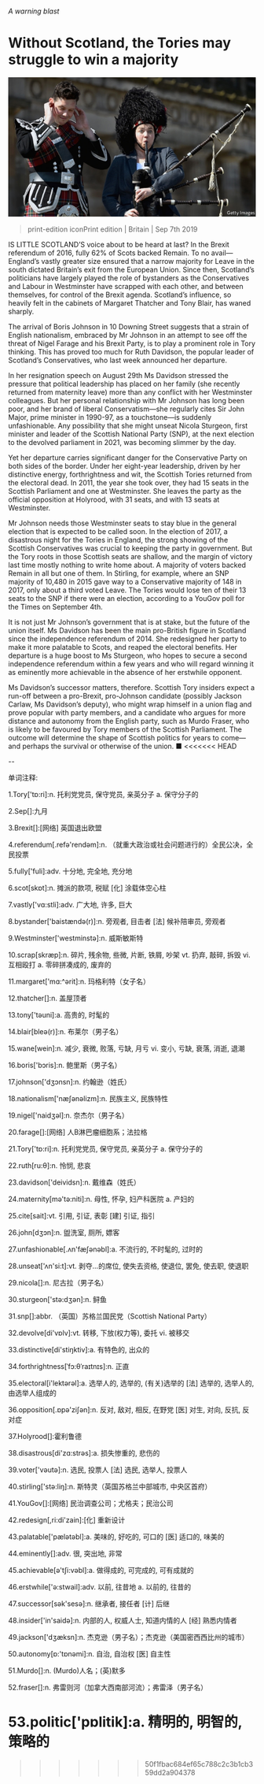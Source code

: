 ###### A warning blast

# Without Scotland, the Tories may struggle to win a majority 

![image](images/20190907_brp503.jpg) 

> print-edition iconPrint edition | Britain | Sep 7th 2019 

IS LITTLE SCOTLAND’S voice about to be heard at last? In the Brexit referendum of 2016, fully 62% of Scots backed Remain. To no avail—England’s vastly greater size ensured that a narrow majority for Leave in the south dictated Britain’s exit from the European Union. Since then, Scotland’s politicians have largely played the role of bystanders as the Conservatives and Labour in Westminster have scrapped with each other, and between themselves, for control of the Brexit agenda. Scotland’s influence, so heavily felt in the cabinets of Margaret Thatcher and Tony Blair, has waned sharply. 

The arrival of Boris Johnson in 10 Downing Street suggests that a strain of English nationalism, embraced by Mr Johnson in an attempt to see off the threat of Nigel Farage and his Brexit Party, is to play a prominent role in Tory thinking. This has proved too much for Ruth Davidson, the popular leader of Scotland’s Conservatives, who last week announced her departure. 

In her resignation speech on August 29th Ms Davidson stressed the pressure that political leadership has placed on her family (she recently returned from maternity leave) more than any conflict with her Westminster colleagues. But her personal relationship with Mr Johnson has long been poor, and her brand of liberal Conservatism—she regularly cites Sir John Major, prime minister in 1990-97, as a touchstone—is suddenly unfashionable. Any possibility that she might unseat Nicola Sturgeon, first minister and leader of the Scottish National Party (SNP), at the next election to the devolved parliament in 2021, was becoming slimmer by the day. 

Yet her departure carries significant danger for the Conservative Party on both sides of the border. Under her eight-year leadership, driven by her distinctive energy, forthrightness and wit, the Scottish Tories returned from the electoral dead. In 2011, the year she took over, they had 15 seats in the Scottish Parliament and one at Westminster. She leaves the party as the official opposition at Holyrood, with 31 seats, and with 13 seats at Westminster. 

Mr Johnson needs those Westminster seats to stay blue in the general election that is expected to be called soon. In the election of 2017, a disastrous night for the Tories in England, the strong showing of the Scottish Conservatives was crucial to keeping the party in government. But the Tory roots in those Scottish seats are shallow, and the margin of victory last time mostly nothing to write home about. A majority of voters backed Remain in all but one of them. In Stirling, for example, where an SNP majority of 10,480 in 2015 gave way to a Conservative majority of 148 in 2017, only about a third voted Leave. The Tories would lose ten of their 13 seats to the SNP if there were an election, according to a YouGov poll for the Times on September 4th. 

It is not just Mr Johnson’s government that is at stake, but the future of the union itself. Ms Davidson has been the main pro-British figure in Scotland since the independence referendum of 2014. She redesigned her party to make it more palatable to Scots, and reaped the electoral benefits. Her departure is a huge boost to Ms Sturgeon, who hopes to secure a second independence referendum within a few years and who will regard winning it as eminently more achievable in the absence of her erstwhile opponent. 

Ms Davidson’s successor matters, therefore. Scottish Tory insiders expect a run-off between a pro-Brexit, pro-Johnson candidate (possibly Jackson Carlaw, Ms Davidson’s deputy), who might wrap himself in a union flag and prove popular with party members, and a candidate who argues for more distance and autonomy from the English party, such as Murdo Fraser, who is likely to be favoured by Tory members of the Scottish Parliament. The outcome will determine the shape of Scottish politics for years to come—and perhaps the survival or otherwise of the union. ■ 
<<<<<<< HEAD

-- 

 单词注释:

1.Tory['tɒ:ri]:n. 托利党党员, 保守党员, 亲英分子 a. 保守分子的 

2.Sep[]:九月 

3.Brexit[]:[网络] 英国退出欧盟 

4.referendum[.refә'rendәm]:n. （就重大政治或社会问题进行的）全民公决，全民投票 

5.fully['fuli]:adv. 十分地, 完全地, 充分地 

6.scot[skɒt]:n. 摊派的款项, 税赋 [化] 涂载体空心柱 

7.vastly['vɑ:stli]:adv. 广大地, 许多, 巨大 

8.bystander['baistændә(r)]:n. 旁观者, 目击者 [法] 候补陪审员, 旁观者 

9.Westminster['westminstә]:n. 威斯敏斯特 

10.scrap[skræp]:n. 碎片, 残余物, 些微, 片断, 铁屑, 吵架 vt. 扔弃, 敲碎, 拆毁 vi. 互相殴打 a. 零碎拼凑成的, 废弃的 

11.margaret['mɑ:^әrit]:n. 玛格利特（女子名） 

12.thatcher[]:n. 盖屋顶者 

13.tony['tәuni]:a. 高贵的, 时髦的 

14.blair[bleә(r)]:n. 布莱尔（男子名） 

15.wane[wein]:n. 减少, 衰微, 败落, 亏缺, 月亏 vi. 变小, 亏缺, 衰落, 消逝, 退潮 

16.boris['bɔris]:n. 鲍里斯（男子名） 

17.johnson['dʒɔnsn]:n. 约翰逊（姓氏） 

18.nationalism['næʃәnәlizm]:n. 民族主义, 民族特性 

19.nigel['naidʒәl]:n. 奈杰尔（男子名） 

20.farage[]:[网络] 人B淋巴瘤细胞系；法拉格 

21.Tory['tɒ:ri]:n. 托利党党员, 保守党员, 亲英分子 a. 保守分子的 

22.ruth[ru:θ]:n. 怜悯, 悲哀 

23.davidson['deividsn]:n. 戴维森（姓氏） 

24.maternity[mә'tә:niti]:n. 母性, 怀孕, 妇产科医院 a. 产妇的 

25.cite[sait]:vt. 引用, 引证, 表彰 [建] 引证, 指引 

26.john[dʒɔn]:n. 盥洗室, 厕所, 嫖客 

27.unfashionable[.ʌn'fæʃәnәbl]:a. 不流行的, 不时髦的, 过时的 

28.unseat['ʌn'si:t]:vt. 剥夺...的席位, 使失去资格, 使退位, 罢免, 使去职, 使退职 

29.nicola[]:n. 尼古拉（男子名） 

30.sturgeon['stә:dʒәn]:n. 鲟鱼 

31.snp[]:abbr. （英国）苏格兰国民党（Scottish National Party） 

32.devolve[di'vɒlv]:vt. 转移, 下放(权力等), 委托 vi. 被移交 

33.distinctive[di'stiŋktiv]:a. 有特色的, 出众的 

34.forthrightness[ˈfɔ:θˈraɪtnɪs]:n. 正直 

35.electoral[i'lektәrәl]:a. 选举人的, 选举的, (有关)选举的 [法] 选举的, 选举人的, 由选举人组成的 

36.opposition[.ɒpә'ziʃәn]:n. 反对, 敌对, 相反, 在野党 [医] 对生, 对向, 反抗, 反对症 

37.Holyrood[]:霍利鲁德 

38.disastrous[di'zɑ:strәs]:a. 损失惨重的, 悲伤的 

39.voter['vәutә]:n. 选民, 投票人 [法] 选民, 选举人, 投票人 

40.stirling['stә:liŋ]:n. 斯特灵（英国苏格兰中部城市, 中央区首府） 

41.YouGov[]:[网络] 民治调查公司；尤格夫；民治公司 

42.redesign[,ri:di'zain]:[化] 重新设计 

43.palatable['pælәtәbl]:a. 美味的, 好吃的, 可口的 [医] 适口的, 味美的 

44.eminently[]:adv. 很, 突出地, 非常 

45.achievable[ә'tʃi:vәbl]:a. 做得成的, 可完成的, 可有成就的 

46.erstwhile['ә:stwail]:adv. 以前, 往昔地 a. 以前的, 往昔的 

47.successor[sәk'sesә]:n. 继承者, 接任者 [计] 后继 

48.insider['in'saidә]:n. 内部的人, 权威人士, 知道内情的人 [经] 熟悉内情者 

49.jackson['dʒæksn]:n. 杰克逊（男子名）；杰克逊（美国密西西比州的城市） 

50.autonomy[ɒ:'tɒnәmi]:n. 自治, 自治权 [医] 自主性 

51.Murdo[]:n. (Murdo)人名；(英)默多 

52.fraser[]:n. 弗雷则河（加拿大西南部河流）；弗雷泽（男子名） 

53.politic['pɒlitik]:a. 精明的, 明智的, 策略的 
=======
>>>>>>> 50f1fbac684ef65c788c2c3b1cb359dd2a904378

